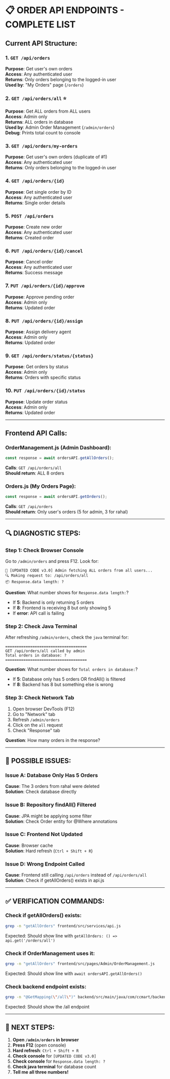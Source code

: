 # 📋 ORDER API ENDPOINTS - COMPLETE LIST

## Current API Structure:

### 1. `GET /api/orders` 
**Purpose**: Get user's own orders  
**Access**: Any authenticated user  
**Returns**: Only orders belonging to the logged-in user  
**Used by**: "My Orders" page (`/orders`)

### 2. `GET /api/orders/all` ⭐ 
**Purpose**: Get ALL orders from ALL users  
**Access**: Admin only  
**Returns**: ALL orders in database  
**Used by**: Admin Order Management (`/admin/orders`)  
**Debug**: Prints total count to console

### 3. `GET /api/orders/my-orders`
**Purpose**: Get user's own orders (duplicate of #1)  
**Access**: Any authenticated user  
**Returns**: Only orders belonging to the logged-in user

### 4. `GET /api/orders/{id}`
**Purpose**: Get single order by ID  
**Access**: Any authenticated user  
**Returns**: Single order details

### 5. `POST /api/orders`
**Purpose**: Create new order  
**Access**: Any authenticated user  
**Returns**: Created order

### 6. `PUT /api/orders/{id}/cancel`
**Purpose**: Cancel order  
**Access**: Any authenticated user  
**Returns**: Success message

### 7. `PUT /api/orders/{id}/approve`
**Purpose**: Approve pending order  
**Access**: Admin only  
**Returns**: Updated order

### 8. `PUT /api/orders/{id}/assign`
**Purpose**: Assign delivery agent  
**Access**: Admin only  
**Returns**: Updated order

### 9. `GET /api/orders/status/{status}`
**Purpose**: Get orders by status  
**Access**: Admin only  
**Returns**: Orders with specific status

### 10. `PUT /api/orders/{id}/status`
**Purpose**: Update order status  
**Access**: Admin only  
**Returns**: Updated order

---

## Frontend API Calls:

### OrderManagement.js (Admin Dashboard):
```javascript
const response = await ordersAPI.getAllOrders();
```
**Calls**: `GET /api/orders/all`  
**Should return**: ALL 8 orders

### Orders.js (My Orders Page):
```javascript
const response = await ordersAPI.getOrders();
```
**Calls**: `GET /api/orders`  
**Should return**: Only user's orders (5 for admin, 3 for rahal)

---

## 🔍 DIAGNOSTIC STEPS:

### Step 1: Check Browser Console
Go to `/admin/orders` and press F12. Look for:
```
🔄 [UPDATED CODE v3.0] Admin fetching ALL orders from all users...
🔍 Making request to: /api/orders/all
📦 Response.data length: ?
```

**Question**: What number shows for `Response.data length:`?
- If **5**: Backend is only returning 5 orders
- If **8**: Frontend is receiving 8 but only showing 5
- If **error**: API call is failing

### Step 2: Check Java Terminal
After refreshing `/admin/orders`, check the `java` terminal for:
```
====================================
GET /api/orders/all called by admin
Total orders in database: ?
====================================
```

**Question**: What number shows for `Total orders in database:`?
- If **5**: Database only has 5 orders OR findAll() is filtered
- If **8**: Backend has 8 but something else is wrong

### Step 3: Check Network Tab
1. Open browser DevTools (F12)
2. Go to "Network" tab
3. Refresh `/admin/orders`
4. Click on the `all` request
5. Check "Response" tab

**Question**: How many orders in the response?

---

## 🐛 POSSIBLE ISSUES:

### Issue A: Database Only Has 5 Orders
**Cause**: The 3 orders from rahal were deleted  
**Solution**: Check database directly

### Issue B: Repository findAll() Filtered
**Cause**: JPA might be applying some filter  
**Solution**: Check Order entity for @Where annotations

### Issue C: Frontend Not Updated
**Cause**: Browser cache  
**Solution**: Hard refresh (`Ctrl + Shift + R`)

### Issue D: Wrong Endpoint Called
**Cause**: Frontend still calling `/api/orders` instead of `/api/orders/all`  
**Solution**: Check if getAllOrders() exists in api.js

---

## ✅ VERIFICATION COMMANDS:

### Check if getAllOrders() exists:
```bash
grep -n "getAllOrders" frontend/src/services/api.js
```
Expected: Should show line with `getAllOrders: () => api.get('/orders/all')`

### Check if OrderManagement uses it:
```bash
grep -n "getAllOrders" frontend/src/pages/Admin/OrderManagement.js
```
Expected: Should show line with `await ordersAPI.getAllOrders()`

### Check backend endpoint exists:
```bash
grep -n "@GetMapping(\"/all\")" backend/src/main/java/com/ccmart/backend/controller/OrderController.java
```
Expected: Should show the /all endpoint

---

## 🎯 NEXT STEPS:

1. **Open `/admin/orders` in browser**
2. **Press F12** (open console)
3. **Hard refresh**: `Ctrl + Shift + R`
4. **Check console** for `[UPDATED CODE v3.0]`
5. **Check console** for `Response.data length: ?`
6. **Check java terminal** for database count
7. **Tell me all three numbers!**

